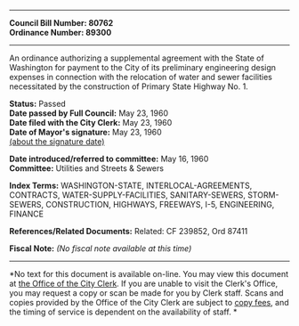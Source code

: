 * * * * *  
  
**Council Bill Number: [](#h0)[](#h2)80762**   
**Ordinance Number: 89300**  
  
* * * * *  
  
An ordinance authorizing a supplemental agreement with the State of Washington for payment to the City of its preliminary engineering design expenses in connection with the relocation of water and sewer facilities necessitated by the construction of Primary State Highway No. 1.  
  
**Status:** Passed   
**Date passed by Full Council:** May 23, 1960   
**Date filed with the City Clerk:** May 23, 1960   
**Date of Mayor's signature:** May 23, 1960   
[(about the signature date)](/~public/approvaldate.htm)   
  
  
**Date introduced/referred to committee:** May 16, 1960   
**Committee:** Utilities and Streets & Sewers   
  
**Index Terms:** WASHINGTON-STATE, INTERLOCAL-AGREEMENTS, CONTRACTS, WATER-SUPPLY-FACILITIES, SANITARY-SEWERS, STORM-SEWERS, CONSTRUCTION, HIGHWAYS, FREEWAYS, I-5, ENGINEERING, FINANCE  
  
**References/Related Documents:** Related: CF 239852, Ord 87411  
  
**Fiscal Note:** *(No fiscal note available at this time)*  
  
* * * * *  
  
*No text for this document is available on-line. You may view this document at [the Office of the City Clerk](http://www.seattle.gov/leg/clerk/contactUs.htm). If you are unable to visit the Clerk's Office, you may request a copy or scan be made for you by Clerk staff. Scans and copies provided by the Office of the City Clerk are subject to [copy fees](http://clerk.seattle.gov/~public/clerkfees.htm), and the timing of service is dependent on the availability of staff. *  
  
  

